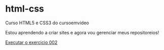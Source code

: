 # html-css
 Curso HTML5 e CSS3  do cursoemvideo

Estou aprendendo a criar sites e agora vou gerenciar meus repositoreios!

<a href="https://germanomanoel.github.io/html-css/html-css/exercicios/ex002/exercicio02.html" target="_blank"> Executar o exercicio 002 </a>
